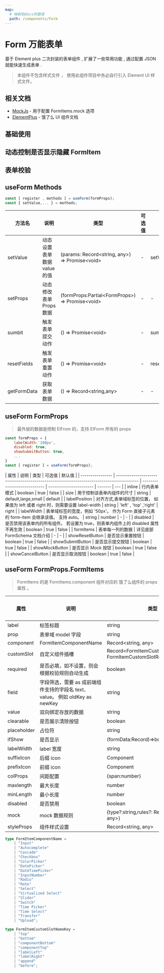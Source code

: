 ```yaml
---
map:
  # 映射到docs的路径
  path: /components/Form
---
```


# Form 万能表单

基于 Element plus 二次封装的表单组件 , 扩展了一些常用功能 , 通过配置 JSON 就能快速生成表单 .

> 本组件不包含样式文件 ， 使用此组件项目中务必自行引入 Element UI 样式文件。

## 相关文档

- [MockJs](http://mockjs.com/examples.html#DPD) - 用于配置 FormItems.mock 选项
- [ElementPlus](https://element-plus.gitee.io/zh-CN/component/button.html#%E5%9F%BA%E7%A1%80%E7%94%A8%E6%B3%95) - 饿了么 UI 组件文档

## 基础使用

<demo src="./demo/demo.vue"  ></demo>

## 动态控制是否显示隐藏 FormItem

<demo src="./demo/demo2.vue" desc="通过设置ifShow属性即可控制formItem的显示隐藏 " ></demo>

## 表单校验

<demo src="./demo/demo3.vue" desc="FormItems.rules 用法跟Element form.rules 保持一致"  ></demo>

## useForm Methods

```js
const [ register , methods ] = useForm(formProps);
const { setValue,... } = methods;
```

| 方法名      | 说明                        | 类型                                              | 可选值 | 示例                          | 默认值 |
| ----------- | --------------------------- | ------------------------------------------------- | ------ | ----------------------------- | ------ |
| setValue    | 动态设置表单数据 value 的值 | (params: Record<string, any>) => Promise<void\>   | -      | setValue({username:'123456'}) | -      |
| setProps    | 动态修改表单 Props 数据     | (formProps:Partial<FormProps\>) => Promise<void\> | -      | -                             | -      |
| sumbit      | 触发表单提交动作            | () => Promise<void\>                              | -      | sumbit()                      | -      |
| resetFields | 触发表单重置动作            | () => Promise<void\>                              | -      | resetFields()                 | -      |
| getFormData | 获取表单数据                | () => Record<string,any>                          | -      | -                             | -      |

## useForm FormProps

> 最外层的数据是控制 ElFrom 的，支持 ElForm 所有的 props

```js
const formProps = {
    labelWidth:'100px',
    disabled: true,
    showSubmitButton: true,
    ...
}
const [ register ] = useForm(formProps);
```

| 属性             | 说明                                                                                      | 类型                         | 可选值                  | 默认值  |
| ---------------- | ----------------------------------------------------------------------------------------- | ---------------------------- | ----------------------- | ------- | --- |
| inline           | 行内表单模式                                                                              | boolean                      | true                    | false   |
| size             | 用于控制该表单内组件的尺寸                                                                | string                       | default,large,small     | default |
| labelPosition    | 对齐方式,表单域标签的位置， 如果值为 left 或者 right 时，则需要设置 label-width           | string                       | 'left' , 'top' ,'right' | right   |
| labelWidth       | 表单域标签的宽度，例如 '50px'。 作为 Form 直接子元素的 form-item 会继承该值。 支持 auto。 | string                       | number                  | -       | -   |
| disabled         | 是否禁用该表单内的所有组件。 若设置为 true，则表单内组件上的 disabled 属性不再生效        | boolean                      | true                    | false   |
| formItems        | 表单每一列的数据                                                                          | 详见底部 FormSchema 文档介绍 | -                       | -       |
| showResetButton  | 是否显示重置按钮                                                                          | boolean                      | true                    | false   |
| showSubmitButton | 是否显示提交按钮                                                                          | boolean                      | true                    | false   |
| showMockButton   | 是否显示 Mock 按钮                                                                        | boolean                      | true                    | false   |
| showCancelButton | 是否显示取消按钮                                                                          | boolean                      | true                    | false   |

## useForm FormProps.FormItems

> FormItems 的是 FormItems.component 组件对应的 饿了么组件的 props 属性 。

| 属性        | 说明                                                                         | 类型                                                        | 可选值 | 默认值 |
| ----------- | ---------------------------------------------------------------------------- | ----------------------------------------------------------- | ------ | ------ |
| label       | 标签标题                                                                     | string                                                      | -      | -      |
| prop        | 表单域 model 字段                                                            | string                                                      | -      | -      |
| component   | FormItemComponentName                                                        | Record<string, any\>                                        | -      | -      |
| customSlot  | 自定义组件插槽                                                               | Record<FormItemCustomSlotNameKey, FormItemCustomSlotReturn> | -      | -      |
| required    | 是否必填，如不设置，则会根据校验规则自动生成                                 | boolean                                                     | true   | false  |
| field       | 字段筛选，需要 as 成前端组件支持的字段名 text、value。 例如 oldKey as newKey | string                                                      | -      | -      |
| value       | 双向绑定存放的数据                                                           | string                                                      | -      | -      |
| clearable   | 是否展示清除按钮                                                             | boolean                                                     | true   | false  |
| placeholder | 占位符                                                                       | string                                                      | -      | -      |
| ifShow      | 是否显示                                                                     | (formData:Record)=>boolean                                  | -      | -      |
| labelWidth  | label 宽度                                                                   | string                                                      | -      | -      |
| suffixIcon  | 后缀 icon                                                                    | Component                                                   | -      | -      |
| prefixIcon  | 前缀 icon                                                                    | Component                                                   | -      | -      |
| colProps    | 间距配置                                                                     | {span:number}                                               | -      | -      |
| maxlength   | 最大长度                                                                     | number                                                      | -      | -      |
| minLength   | 最小长度                                                                     | number                                                      | -      | -      |
| disabled    | 是否禁用                                                                     | boolean                                                     | true   | false  |
| mock        | mock 数据规则                                                                | {type?:string,rules?: Record<string, any\>}                 | -      | -      |
| styleProps  | 组件样式设置                                                                 | Record<string, any\>                                        | -      | -      |

```typescript
type FormItemComponentName =
	| "Input"
	| "Autocomplete"
	| "Cascade"
	| "Checkbox"
	| "ColorPicker"
	| "DatePicker"
	| "DateTimePicker"
	| "InputNumber"
	| "Radio"
	| "Rate"
	| "Select"
	| "Virtualized Select"
	| "Slider"
	| "Switch"
	| "Time Picker"
	| "Time Select"
	| "Transfer"
	| "Upload";

type FormItemCustomSlotNameKey =
	| "top"
	| "bottom"
	| "componentBottom"
	| "componentTop"
	| "labelLeft"
	| "labelRight"
	| "append"
	| "before";
```
